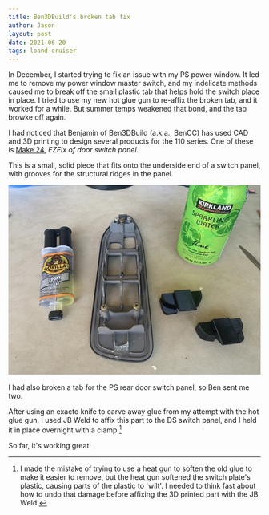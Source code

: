```yaml
---
title: Ben3DBuild's broken tab fix
author: Jason
layout: post
date: 2021-06-20
tags: loand-cruiser
---
```


In December, I started trying to fix an issue with my PS power window.  It led me to remove my power window master switch, and my indelicate methods caused me to break off the small plastic tab that helps hold the switch place in place.  I tried to use my new hot glue gun to re-affix the broken tab, and it worked for a while.  But summer temps weakened that bond, and the tab browke off again.

I had noticed that Benjamin of Ben3DBuild (a.k.a., BenCC) has used CAD and 3D printing to design several products for the 110 series.  One of these is [Make 24](https://forum.ih8mud.com/threads/benjamins-3d-prints-build.1171700/page-46#post-13093888), _EZFix of door switch panel_.

This is a small, solid piece that fits onto the underside end of a switch panel, with grooves for the structural ridges in the panel.

[![Two EZFix units, one for DS and one for PS.](/assets/images/switch-window-3Dprinted-thumbnail.jpg)](/assets/images/switch-window-3Dprinted.jpg)

I had also broken a tab for the PS rear door switch panel, so Ben sent me two.

After using an exacto knife to carve away glue from my attempt with the hot glue gun, I used JB Weld to affix this part to the DS switch panel, and I held it in place overnight with a clamp.[^1]

So far, it's working great!

[^1]: I made the mistake of trying to use a heat gun to soften the old glue to make it easier to remove, but the heat gun softened the switch plate's plastic, causing parts of the plastic to 'wilt'.  I needed to think fast about how to undo that damage before affixing the 3D printed part with the JB Weld.

<!--
SYNTAX FOR IMAGES
* use services to create JPG and to create thumbnail that is 720px wide

[![ALT-TEXT](/assets/images/filename-thumbnail.jpg)](/assets/images/filename.jpg)
-->

<!--
SYNTAX FOR VIDEO
* convert MOV to mp4 using VLC

<video width="480" height="320" controls="controls">
  <source src="/assets/media/filename.m4v" type="video/mp4">
</video>
-->
